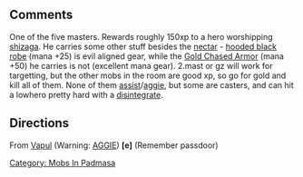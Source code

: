 ## Comments

One of the five masters. Rewards roughly 150xp to a hero worshipping
[shizaga](Shizaga.md "wikilink"). He carries some other stuff besides
the [nectar](nectar "wikilink") - [hooded black
robe](hooded_black_robe "wikilink") (mana +25) is evil aligned gear,
while the [Gold Chased Armor](Gold_Chased_Armor "wikilink") (mana +50)
he carries is not (excellent mana gear). 2.mast or gz will work for
targetting, but the other mobs in the room are good xp, so go for gold
and kill all of them. None of them
[assist](Assist.md "wikilink")/[aggie](Aggressive.md "wikilink"), but
some are casters, and can hit a lowhero pretty hard with a
[disintegrate](Disintegrate.md "wikilink").

## Directions

From [Vapul](Vapul "wikilink") (Warning:
[AGGIE](Aggressive.md "wikilink")) **\[**e**\]** (Remember passdoor)

[Category: Mobs In Padmasa](Category:_Mobs_In_Padmasa "wikilink")
